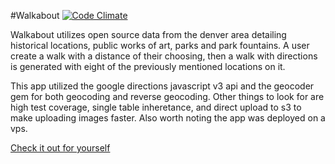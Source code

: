 #Walkabout
[![Code Climate](https://codeclimate.com/github/Hilaryous/walkabout/badges/gpa.svg)](https://codeclimate.com/github/Hilaryous/walkabout)



Walkabout utilizes open source data from the denver area detailing historical locations, public works of art, parks and park fountains. A user create a walk with a distance of their choosing, then a walk with directions is generated with eight of the previously mentioned locations on it. 

This app utilized the google directions javascript v3 api and the geocoder gem for both geocoding and reverse geocoding. Other things to look for are high test coverage, single table inheretance, and direct upload to s3 to make uploading images faster. Also worth noting the app was deployed on a vps. 

[Check it out for yourself](http://www.walkabout.pw/)
